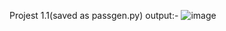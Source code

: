 Projest 1.1(saved as passgen.py) output:-
![image](https://github.com/jashsuchak/Jash-GDSC-ML_Task/assets/80945565/b02c746f-8f5a-43c1-a002-978e931cf202)
